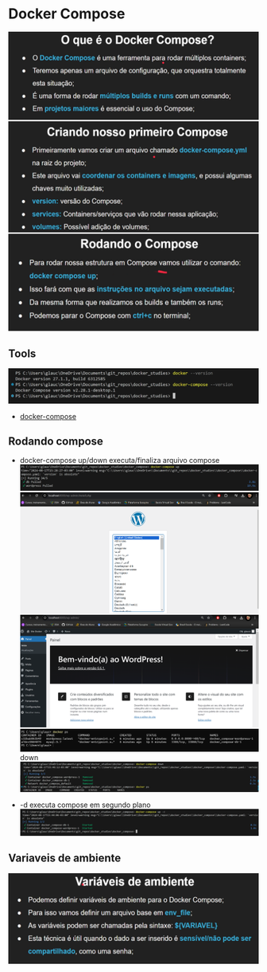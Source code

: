 # Docker Compose

![alt text](asset/image.png)
![alt text](asset/image-2.png)
![alt text](asset/image-3.png)

## Tools

![alt text](asset/image-1.png)

- [docker-compose](https://docs.docker.com/compose/install/)

## Rodando compose

- docker-compose up/down
executa/finaliza arquivo compose
![alt text](asset/image-4.png)
![alt text](asset/image-5.png)
![alt text](asset/image-6.png)
![alt text](asset/image-7.png)
down
![alt text](asset/image-9.png)

- -d
executa compose em segundo plano
![alt text](asset/image-8.png)

## Variaveis de ambiente

![alt text](asset/image-10.png)

